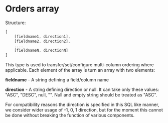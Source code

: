 # Orders array

Structure:

```Javascript
[
    [fieldname1, direction1],
    [fieldname2, direction2],
    ....
    [fieldnameN, directionN]
]
```

This type is used to transfer/set/configure multi-column ordering where applicable. Each element of the array is turn an array with two elements:

**fieldname** - A string defining a field/column name

**direction** - A string defining direction or null. It can take only these values: "ASC", "DESC", null, "". Null and empty string should be treated as "ASC".

For compatibility reasons the direction is specified in this SQL like manner, we consider wider usage of -1, 0, 1 direction, but for the moment this cannot be done without breaking the function of various components.



